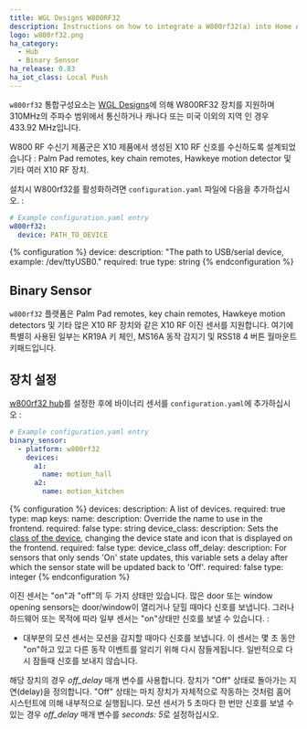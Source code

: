 ```yaml
---
title: WGL Designs W800RF32
description: Instructions on how to integrate a W800rf32(a) into Home Assistant.
logo: w800rf32.png
ha_category:
  - Hub
  - Binary Sensor
ha_release: 0.83
ha_iot_class: Local Push
---
```


`w800rf32` 통합구성요소는 [WGL Designs](http://www.wgldesigns.com/w800.html)에 의해 W800RF32 장치를 지원하며 310MHz의 주파수 범위에서 통신하거나 캐나다 또는 미국 이외의 지역 인 경우 433.92 MHz입니다.

W800 RF 수신기 제품군은 X10 제품에서 생성된 X10 RF 신호를 수신하도록 설계되었습니다 : Palm Pad remotes, key chain remotes, Hawkeye motion detector 및 기타 여러 X10 RF 장치.

설치시 W800rf32를 활성화하려면 `configuration.yaml` 파일에 다음을 추가하십시오. : 

```yaml
# Example configuration.yaml entry
w800rf32:
  device: PATH_TO_DEVICE
```

{% configuration %}
device:
  description: "The path to USB/serial device, example: /dev/ttyUSB0."
  required: true
  type: string
{% endconfiguration %}

## Binary Sensor

`w800rf32` 플랫폼은 Palm Pad remotes, key chain remotes, Hawkeye motion detectors 및 기타 많은 X10 RF 장치와 같은 X10 RF 이진 센서를 지원합니다. 여기에 특별히 사용된 일부는 KR19A 키 체인, MS16A 동작 감지기 및 RSS18 4 버튼 월마운트 키패드입니다.

## 장치 설정 

[w800rf32 hub](/integrations/w800rf32/)를 설정한 후에 바이너리 센서를 `configuration.yaml`에 추가하십시오 :

```yaml
# Example configuration.yaml entry
binary_sensor:
  - platform: w800rf32
    devices:
      a1:
        name: motion_hall
      a2:
        name: motion_kitchen
```

{% configuration %}
devices:
  description: A list of devices.
  required: true
  type: map
  keys:
    name:
      description: Override the name to use in the frontend.
      required: false
      type: string
    device_class:
      description: Sets the [class of the device](/integrations/binary_sensor/), changing the device state and icon that is displayed on the frontend.
      required: false
      type: device_class
    off_delay:
      description: For sensors that only sends 'On' state updates, this variable sets a delay after which the sensor state will be updated back to 'Off'.
      required: false
      type: integer
{% endconfiguration %}

이진 센서는 "on"과 "off"의 두 가지 상태만 있습니다. 많은 door 또는 window opening sensors는 door/window이 열리거나 닫힐 때마다 신호를 보냅니다. 그러나 하드웨어 또는 목적에 따라 일부 센서는 "on"상태만 신호를 보낼 수 있습니다. : 

- 대부분의 모션 센서는 모션을 감지할 때마다 신호를 보냅니다. 이 센서는 몇 초 동안 "on"하고 있고 다른 동작 이벤트를 알리기 위해 다시 잠들게됩니다. 일반적으로 다시 잠들때 신호를 보내지 않습니다.

해당 장치의 경우 *off_delay* 매개 변수를 사용합니다. 장치가 "Off" 상태로 돌아가는 지연(delay)을 정의합니다. "Off" 상태는 마치 장치가 자체적으로 작동하는 것처럼 홈어시스턴트에 의해 내부적으로 실행됩니다. 모션 센서가 5 초마다 한 번만 신호를 보낼 수 있는 경우 *off_delay* 매개 변수를 *seconds: 5*로 설정하십시오.